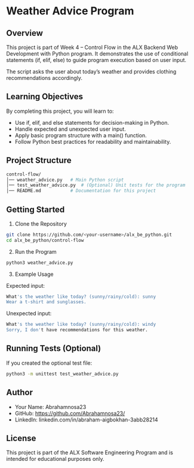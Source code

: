 # Weather Advice Program

## Overview

This project is part of Week 4 – Control Flow in the ALX Backend Web Development with Python program.
It demonstrates the use of conditional statements (if, elif, else) to guide program execution based on user input.

The script asks the user about today’s weather and provides clothing recommendations accordingly.

## Learning Objectives

By completing this project, you will learn to:
- Use if, elif, and else statements for decision-making in Python.
- Handle expected and unexpected user input.
- Apply basic program structure with a main() function.
- Follow Python best practices for readability and maintainability.

## Project Structure

~~~bash
control-flow/
│── weather_advice.py   # Main Python script
│── test_weather_advice.py  # (Optional) Unit tests for the program
│── README.md           # Documentation for this project
~~~

## Getting Started

1. Clone the Repository

~~~bash
git clone https://github.com/<your-username>/alx_be_python.git
cd alx_be_python/control-flow
~~~

2. Run the Program

~~~bash
python3 weather_advice.py
~~~

3. Example Usage

Expected input:

~~~bash
What's the weather like today? (sunny/rainy/cold): sunny
Wear a t-shirt and sunglasses.
~~~

Unexpected input:

~~~bash
What's the weather like today? (sunny/rainy/cold): windy
Sorry, I don't have recommendations for this weather.
~~~

## Running Tests (Optional)

If you created the optional test file:
~~~bash
python3 -m unittest test_weather_advice.py
~~~

## Author

- Your Name: Abrahamnosa23
- GitHub: https://github.com/Abrahamnosa23/
- LinkedIn: linkedin.com/in/abraham-aigbokhan-3abb28214

## License

This project is part of the ALX Software Engineering Program and is intended for educational purposes only.
